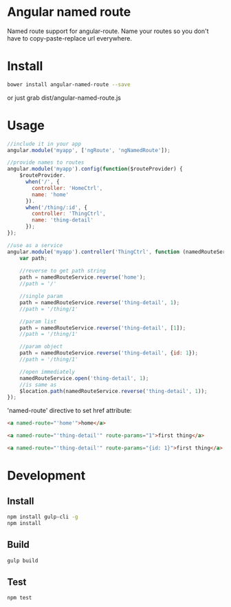 Angular named route
===========================
Named route support for angular-route. Name your routes so you don't have to copy-paste-replace url everywhere.
# Install

```sh 
bower install angular-named-route --save
```

or just grab dist/angular-named-route.js

# Usage

```javascript
//include it in your app
angular.module('myapp', ['ngRoute', 'ngNamedRoute']);

//provide names to routes
angular.module('myapp').config(function($routeProvider) {
    $routeProvider.
      when('/', {
        controller: 'HomeCtrl',
        name: 'home'
      }).
      when('/thing/:id', {
        controller: 'ThingCtrl',
        name: 'thing-detail'
      });
});

//use as a service
angular.module('myapp').controller('ThingCtrl', function (namedRouteService, $location) {
    var path;
    
    //reverse to get path string
    path = namedRouteService.reverse('home'); 
    //path = '/'

    //single param
    path = namedRouteService.reverse('thing-detail', 1); 
    //path = '/thing/1'

    //param list
    path = namedRouteService.reverse('thing-detail', [1]); 
    //path = '/thing/1'

    //param object
    path = namedRouteService.reverse('thing-detail', {id: 1}); 
    //path = '/thing/1'

    //open immediately
    namedRouteService.open('thing-detail', 1);
    //is same as
    $location.path(namedRouteService.reverse('thing-detail', 1));
});
```

'named-route' directive to set href attribute:
```html
<a named-route="'home'">home</a>

<a named-route="'thing-detail'" route-params="1">first thing</a>

<a named-route="'thing-detail'" route-params="{id: 1}">first thing</a>
```

# Development

## Install

```sh
npm install gulp-cli -g
npm install
```

## Build

```sh
gulp build
```

## Test

```sh
npm test
```

